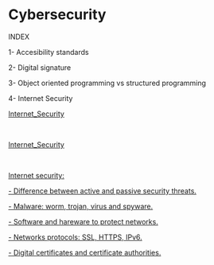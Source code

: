 # Cybersecurity
<p>INDEX</p>
<p>1- Accesibility standards</p> 
<p><span lang="en">2- Digital signature</span></p>
<p><span lang="en">3- Object oriented programming vs structured programming</span></p>
<p><span lang="en">4- Internet Security</span></p> <p><a title="Internet Security" href="https://github.com/10-Adrian/webpage/commit/1eb2b1991428b3e39f2694edc289d0c8ac0706e7">Internet_Security</a></p>
<p>&nbsp;</p>
<p><a title="Internet_Security" href="https://github.com/10-Adrian/webpage/blob/Cybersecurity-(INDEX)/Internet_Security">Internet_Security</a></p>
<p>&nbsp;</p>
<p><a title="Internet_Security" href="https://github.com/10-Adrian/webpage/blob/Cybersecurity-(INDEX)/Internet_Security">Internet security:</a></p>
<p><a title="Internet_Security" href="https://github.com/10-Adrian/webpage/blob/Cybersecurity-(INDEX)/Internet_Security">- Difference between active and passive security threats.</a></p>
<p><a title="Internet_Security" href="https://github.com/10-Adrian/webpage/blob/Cybersecurity-(INDEX)/Internet_Security">- Malware: worm, trojan, virus and spyware.</a></p>
<p><a title="Internet_Security" href="https://github.com/10-Adrian/webpage/blob/Cybersecurity-(INDEX)/Internet_Security">- Software and hareware to protect networks.</a></p>
<p><a title="Internet_Security" href="https://github.com/10-Adrian/webpage/blob/Cybersecurity-(INDEX)/Internet_Security">- Networks protocols: SSL, HTTPS, IPv6.</a></p>
<p><a title="Internet_Security" href="https://github.com/10-Adrian/webpage/blob/Cybersecurity-(INDEX)/Internet_Security">- Digital certificates and certificate authorities.</a></p>
